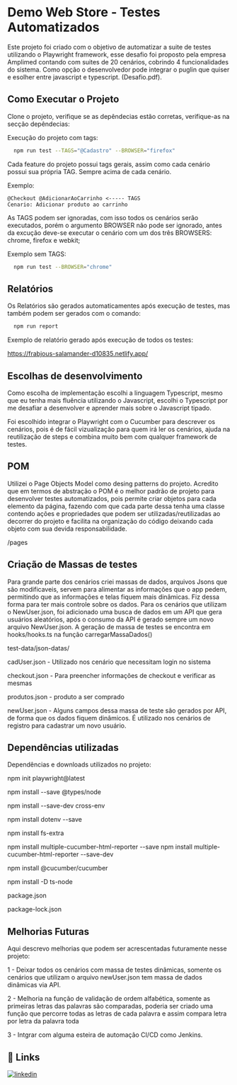 
# Demo Web Store - Testes Automatizados

Este projeto foi criado com o objetivo de automatizar a suite de testes utilizando o Playwright framework, esse desafio foi proposto pela empresa Amplimed contando com suites de 20 cenários, cobrindo 4 funcionalidades do sistema. Como opção o desenvolvedor pode integrar o puglin que quiser e esolher entre javascript e typescript. (Desafio.pdf).








## Como Executar o Projeto

Clone o projeto, verifique se as depêndecias estão corretas, verifique-as na secção depêndecias:

Execução do projeto com tags:

```bash
  npm run test --TAGS="@Cadastro" --BROWSER="firefox"
```

Cada feature do projeto possui tags gerais, assim como cada cenário possui sua própria TAG. Sempre acima de cada cenário.

Exemplo:

```cucumber
@Checkout @AdicionarAoCarrinho <----- TAGS    
Cenario: Adicionar produto ao carrinho

```

As TAGS podem ser ignoradas, com isso todos os cenários serão executados, porém o argumento BROWSER não pode ser ignorado, antes da excução deve-se executar o cenário com um dos três BROWSERS: chrome, firefox e webkit;

Exemplo sem TAGS:
```bash
  npm run test --BROWSER="chrome"
```






## Relatórios

Os Relatórios são gerados automaticamentes após execução de testes, mas também podem ser gerados com o comando:

```bash
  npm run report
```

Exemplo de relatório gerado após execução de todos os testes:

https://frabjous-salamander-d10835.netlify.app/
## Escolhas de desenvolvimento

Como escolha de implementação escolhi a linguagem Typescript, mesmo que eu tenha mais fluência utilizando o Javascript, escolhi o Typescript por me desafiar a desenvolver e aprender mais sobre o Javascript tipado.

Foi escolhido integrar o Playwright com o Cucumber para descrever os cenários, pois é de fácil vizualização para quem irá ler os cenários, ajuda na reutilização de steps e combina muito bem com qualquer framework de testes.








## POM

Utilizei o Page Objects Model  como desing patterns do projeto. Acredito que em termos de abstração o POM é o melhor padrão de projeto para desenvolver testes automatizados, pois permite criar objetos para cada elemento da página, fazendo com que cada parte dessa tenha uma classe contendo ações e propriedades que podem ser utilizadas/reutilizadas ao decorrer do projeto e facilita na organização do código deixando cada objeto com sua devida responsabilidade.

/pages
## Criação de Massas de testes

Para grande parte dos cenários criei massas de dados, arquivos Jsons que são modificaveis, servem para alimentar as informações que o app pedem, permitindo que as informações e telas fiquem mais dinâmicas. Fiz dessa forma para ter mais controle sobre os dados. 
Para os cenários que utilizam o NewUser.json, foi adicionado uma busca de dados em um API que gera usuários aleatórios, após o consumo da API é gerado sempre um novo arquivo NewUser.json. A geração de massa de testes se encontra em hooks/hooks.ts na função carregarMassaDados()

test-data/json-datas/

cadUser.json - Utilizado nos cenário que necessitam login no sistema

checkout.json - Para preencher informações de checkout e verificar as mesmas

produtos.json - produto a ser comprado

newUser.json - Alguns campos dessa massa de teste são gerados por API, de forma que os dados fiquem dinâmicos. É utilizado nos cenários de registro para cadastrar um novo usuário.
## Dependências utilizadas

Dependências e downloads utilizados no projeto:

npm init playwright@latest

npm install --save @types/node

npm install --save-dev cross-env

npm install dotenv --save

npm install fs-extra

npm install multiple-cucumber-html-reporter --save
npm install multiple-cucumber-html-reporter --save-dev

npm install @cucumber/cucumber

npm install -D ts-node

package.json

package-lock.json
## Melhorias Futuras

Aqui descrevo melhorias que podem ser acrescentadas futuramente nesse projeto:

1 - Deixar todos os cenários com massa de testes dinâmicas, somente os cenários que utilizam o arquivo newUser.json tem massa de dados dinâmicas via API.

2 - Melhoria na função de validação de ordem alfabética, somente as primeiras letras das palavras são comparadas, poderia ser criado uma função que percorre todas as letras de cada palavra e assim compara letra por letra da palavra toda


3 - Intgrar com alguma esteira de automação CI/CD como Jenkins.
## 🔗 Links
[![linkedin](https://img.shields.io/badge/linkedin-0A66C2?style=for-the-badge&logo=linkedin&logoColor=white)](https://www.linkedin.com/in/marcos-aur%C3%A9lio-39229a161/)


